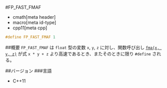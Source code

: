 #FP_FAST_FMAF
* cmath[meta header]
* macro[meta id-type]
* cpp11[meta cpp]

```cpp
#define FP_FAST_FMAF 1
```

##概要
`FP_FAST_FMAF` は `float` 型の変数 `x`, `y`, `z` に対し、関数呼び出し [`fma(x, y, z)`](fma.md) が式 `x * y + z` より高速であるとき、またそのときに限り `#define` される。


##バージョン
###言語
- C++11
